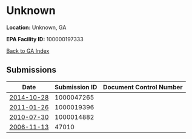# Unknown

**Location:** Unknown, GA

**EPA Facility ID:** 100000197333

[Back to GA Index](../../index.md)

## Submissions

| Date | Submission ID | Document Control Number |
|------|--------------|-------------------------|
| [2014-10-28](submissions/1000047265.md) | 1000047265 |  |
| [2011-01-26](submissions/1000019396.md) | 1000019396 |  |
| [2010-07-30](submissions/1000014882.md) | 1000014882 |  |
| [2006-11-13](submissions/47010.md) | 47010 |  |
